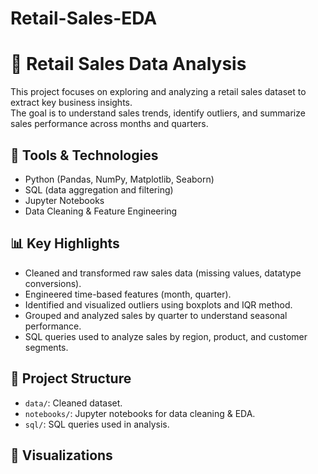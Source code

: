 # Retail-Sales-EDA
# 🛒 Retail Sales Data Analysis

This project focuses on exploring and analyzing a retail sales dataset to extract key business insights.  
The goal is to understand sales trends, identify outliers, and summarize sales performance across months and quarters.

## 🔧 Tools & Technologies
- Python (Pandas, NumPy, Matplotlib, Seaborn)
- SQL (data aggregation and filtering)
- Jupyter Notebooks
- Data Cleaning & Feature Engineering

## 📊 Key Highlights
- Cleaned and transformed raw sales data (missing values, datatype conversions).
- Engineered time-based features (month, quarter).
- Identified and visualized outliers using boxplots and IQR method.
- Grouped and analyzed sales by quarter to understand seasonal performance.
- SQL queries used to analyze sales by region, product, and customer segments.

## 📁 Project Structure
- `data/`: Cleaned dataset.
- `notebooks/`: Jupyter notebooks for data cleaning & EDA.
- `sql/`: SQL queries used in analysis.

## 📸 Visualizations
